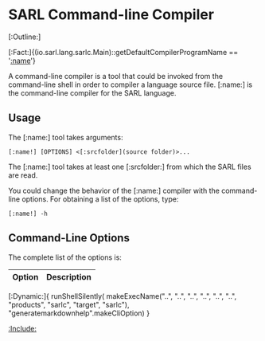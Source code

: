 # SARL Command-line Compiler

[:Outline:]

[:Fact:]{(io.sarl.lang.sarlc.Main)::getDefaultCompilerProgramName == '[:name](sarlc)'}

A command-line compiler is a tool that could be invoked from the command-line shell in order to compiler a language source file.
[:name:] is the command-line compiler for the SARL language.

## Usage

The [:name:] tool takes arguments:


	[:name!] [OPTIONS] <[:srcfolder](source folder)>...


The [:name:] tool takes at least one [:srcfolder:] from which the SARL files are read.

You could change the behavior of the [:name:] compiler with the command-line options.
For obtaining a list of the options, type:

	[:name!] -h


## Command-Line Options

The complete list of the options is:



| Option | Description |
| ------ | ----------- |
[:Dynamic:]{
	runShellSilently(
		makeExecName("..", "..", "..", "..", "..", "..", "products", "sarlc", "target", "sarlc"),
		"generatemarkdownhelp".makeCliOption)
}

[:Include:](../legal.inc)

